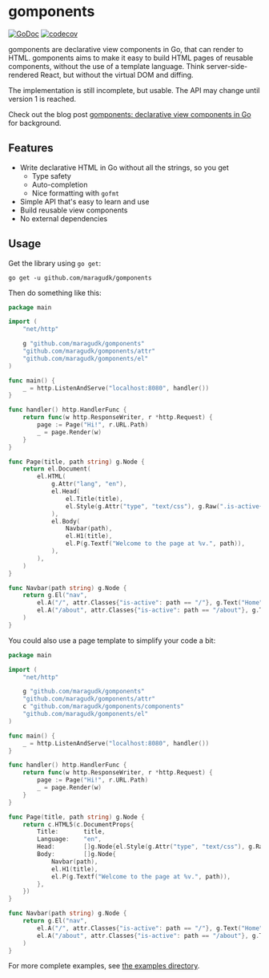 # gomponents

[![GoDoc](https://godoc.org/github.com/maragudk/gomponents?status.svg)](https://godoc.org/github.com/maragudk/gomponents)
[![codecov](https://codecov.io/gh/maragudk/gomponents/branch/master/graph/badge.svg)](https://codecov.io/gh/maragudk/gomponents)

gomponents are declarative view components in Go, that can render to HTML.
gomponents aims to make it easy to build HTML pages of reusable components,
without the use of a template language. Think server-side-rendered React,
but without the virtual DOM and diffing.

The implementation is still incomplete, but usable. The API may change until version 1 is reached.

Check out the blog post [gomponents: declarative view components in Go](https://www.maragu.dk/blog/gomponents-declarative-view-components-in-go/)
for background.

## Features

- Write declarative HTML in Go without all the strings, so you get
  - Type safety
  - Auto-completion
  - Nice formatting with `gofmt`
- Simple API that's easy to learn and use
- Build reusable view components
- No external dependencies

## Usage

Get the library using `go get`:

```shell script
go get -u github.com/maragudk/gomponents
```

Then do something like this:

```go
package main

import (
	"net/http"

	g "github.com/maragudk/gomponents"
	"github.com/maragudk/gomponents/attr"
	"github.com/maragudk/gomponents/el"
)

func main() {
	_ = http.ListenAndServe("localhost:8080", handler())
}

func handler() http.HandlerFunc {
	return func(w http.ResponseWriter, r *http.Request) {
		page := Page("Hi!", r.URL.Path)
		_ = page.Render(w)
	}
}

func Page(title, path string) g.Node {
	return el.Document(
		el.HTML(
			g.Attr("lang", "en"),
			el.Head(
				el.Title(title),
				el.Style(g.Attr("type", "text/css"), g.Raw(".is-active{font-weight: bold}")),
			),
			el.Body(
				Navbar(path),
				el.H1(title),
				el.P(g.Textf("Welcome to the page at %v.", path)),
			),
		),
	)
}

func Navbar(path string) g.Node {
	return g.El("nav",
		el.A("/", attr.Classes{"is-active": path == "/"}, g.Text("Home")),
		el.A("/about", attr.Classes{"is-active": path == "/about"}, g.Text("About")),
	)
}
```

You could also use a page template to simplify your code a bit:

```go
package main

import (
	"net/http"

	g "github.com/maragudk/gomponents"
	"github.com/maragudk/gomponents/attr"
	c "github.com/maragudk/gomponents/components"
	"github.com/maragudk/gomponents/el"
)

func main() {
	_ = http.ListenAndServe("localhost:8080", handler())
}

func handler() http.HandlerFunc {
	return func(w http.ResponseWriter, r *http.Request) {
		page := Page("Hi!", r.URL.Path)
		_ = page.Render(w)
	}
}

func Page(title, path string) g.Node {
	return c.HTML5(c.DocumentProps{
		Title:       title,
		Language:    "en",
		Head:        []g.Node{el.Style(g.Attr("type", "text/css"), g.Raw(".is-active{font-weight: bold}"))},
		Body:        []g.Node{
			Navbar(path),
			el.H1(title),
			el.P(g.Textf("Welcome to the page at %v.", path)),
		},
	})
}

func Navbar(path string) g.Node {
	return g.El("nav",
		el.A("/", attr.Classes{"is-active": path == "/"}, g.Text("Home")),
		el.A("/about", attr.Classes{"is-active": path == "/about"}, g.Text("About")),
	)
}
```

For more complete examples, see [the examples directory](examples/).
